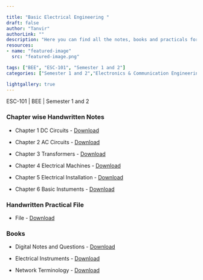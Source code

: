 ```yaml
---

title: "Basic Electrical Engineering "
draft: false
author: "Tanvir"
authorLink: ""
description: "Here you can find all the notes, books and practicals for the subject."
resources:
- name: "featured-image"
  src: "featured-image.png"

tags: ["BEE", "ESC-101", "Semester 1 and 2"]
categories: ["Semester 1 and 2","Electronics & Communication Engineering", "Computer Science & Engineering", "Information Technology", "Civil Engineering", "Electrical Engineering","Mechanical Engineering"]

lightgallery: true
---
```

ESC-101 | BEE | Semester 1 and 2

<!--more-->

### Chapter wise Handwritten Notes

- Chapter 1 DC Circuits - [Download](https://github.com/gndecnotes/Notes/raw/main/Semester%201%20and%202/Physics%20Group/BEE/Handwritten%20Notes/Chapter-1%20(DC%20circuits).pdf)

- Chapter 2 AC Circuits - [Download](https://github.com/gndecnotes/Notes/raw/main/Semester%201%20and%202/Physics%20Group/BEE/Handwritten%20Notes/Chapter-2%20(AC%20circuits).pdf)

- Chapter 3 Transformers - [Download](https://github.com/gndecnotes/Notes/raw/main/Semester%201%20and%202/Physics%20Group/BEE/Handwritten%20Notes/Chapter-3%20(Transformers).pdf) 

- Chapter 4 Electrical Machines - [Download](https://github.com/gndecnotes/Notes/raw/main/Semester%201%20and%202/Physics%20Group/BEE/Handwritten%20Notes/Chapter-4%20(Electrical%20machines).pdf) 

- Chapter 5 Electrical Installation - [Download](https://github.com/gndecnotes/Notes/raw/main/Semester%201%20and%202/Physics%20Group/BEE/Handwritten%20Notes/Chapter-5%20(Electrical%20Installation).pdf) 

- Chapter 6 Basic Instuments - [Download](https://github.com/gndecnotes/Notes/raw/main/Semester%201%20and%202/Physics%20Group/BEE/Handwritten%20Notes/Chapter-6%20(Basic%20Instruments).pdf) 


### Handwritten Practical File

- File - [Download](https://github.com/gndecnotes/Notes/raw/main/Semester%201%20and%202/Physics%20Group/BEE/Practical/Bee%20Practical%20File.pdf)

### Books

- Digital Notes and Questions - [Download](https://github.com/gndecnotes/Notes/raw/main/Semester%201%20and%202/Physics%20Group/BEE/Digital%20Notes%20and%20Questions.pdf)

- Electrical Instruments - [Download](https://github.com/gndecnotes/Notes/raw/main/Semester%201%20and%202/Physics%20Group/BEE/Electrical%20Instruments.pdf)

- Network Terminology - [Download](https://github.com/gndecnotes/Notes/raw/main/Semester%201%20and%202/Physics%20Group/BEE/Network%20Terminology.pdf)